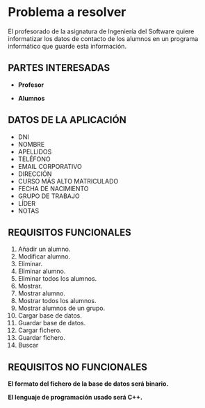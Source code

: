 # Problema a resolver

El profesorado de la asignatura de Ingeniería del Software quiere informatizar los datos de contacto de los alumnos en un programa informático que guarde esta información.

## PARTES INTERESADAS

* **Profesor**

* **Alumnos**

## DATOS DE LA APLICACIÓN

* DNI
* NOMBRE
* APELLIDOS
* TELÉFONO
* EMAIL CORPORATIVO
* DIRECCIÓN
* CURSO MÁS ALTO MATRICULADO
* FECHA DE NACIMIENTO
* GRUPO DE TRABAJO
* LÍDER
* NOTAS

## REQUISITOS FUNCIONALES

1. Añadir un alumno.
2. Modificar alumno.
3. Eliminar.
4. Eliminar alumno.
5. Eliminar todos los alumnos.
6. Mostrar.
7. Mostrar alumno.
8. Mostrar todos los alumnos.
9. Mostrar alumnos de un grupo.
10. Cargar base de datos.
11. Guardar base de datos.
12. Cargar fichero.
13. Guardar fichero.
14. Buscar

## REQUISITOS NO FUNCIONALES

**El formato del fichero de la base de datos será binario.**

**El lenguaje de programación usado será C++.**
